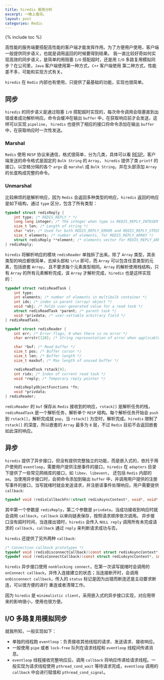 ```yaml
---
title: hiredis 极简分析
excerpt: 一晚上看完。
layout: post
categories: Redis
---
```


{% include toc %}

高性能的服务端要搭配高性能的客户端才能发挥作用。为了方便用户使用，客户端一般提供同步语义，也就是调用返回的时候要得到结果。
我一直比较好奇如何实现高效的同步语义，是简单的用阻塞 `I/O` 搭配超时，还是用 `I/O` 多路复用模拟同步？在公司里，`Java` 客户端使用第一种方式，`C++` 客户端使用
第二种方式，性能差不多，可能和实现方式有关。

`hiredis` 在 `Redis` 内部也有使用，只提供了最基础的功能，实现也很简单。

## 同步
`hiredis` 的同步语义是通过阻塞 `I/O` 搭配超时实现的，每次命令调用会阻塞直到出错或者成功解析响应。命令会缓冲在输出 `buffer` 中，在获取响应前才会发送，这样可以实现 `pipeline`，
`hiredis` 也提供了相应的接口将命令添加在输出 `buffer` 中，在获取响应时一次性发送。

### Marshal
`Redis` 使用 `RESP` 协议来通信，格式很简单，分为几类，具体可以看 [RESP](https://youjiali1995.github.io/redis/client/)。客户端发送的命令格式是固定的 `Bulk String` 的 `Array`，
`hiredis` 提供了类 `printf` 的接口，以空格分隔的各个 `argv` 会 `marshal` 成 `Bulk String`，并在头部添加 `Array` 的长度构成完整的命令。

### Unmarshal
比较麻烦的是解析响应，因为 `Redis` 会返回多种类型的响应，`hiredis` 返回的响应是如下结构，通过 `type` 区分，包含了所有类型：
```c
typedef struct redisReply {
    int type; /* REDIS_REPLY_* */
    long long integer; /* The integer when type is REDIS_REPLY_INTEGER */
    size_t len; /* Length of string */
    char *str; /* Used for both REDIS_REPLY_ERROR and REDIS_REPLY_STRING */
    size_t elements; /* number of elements, for REDIS_REPLY_ARRAY */
    struct redisReply **element; /* elements vector for REDIS_REPLY_ARRAY */
} redisReply;
```

`hiredis` 将解析响应的模块 `redisReader` 单独拆了出来。除了 `Array` 类型，其余类型的响应都很简单，去掉头部和 `\r\n` 即可，而 `Array` 可以包含任意类型的元素，包括嵌套 `Array`，
且不要求每个元素类型相同。`Array` 的解析使用栈结构，只有 `Array` 的所有元素解析完成，该 `Array` 才解析完成，`hiredis` 也是这样实现的：
```c
typedef struct redisReadTask {
    int type;
    int elements; /* number of elements in multibulk container */
    int idx; /* index in parent (array) object */
    void *obj; /* holds user-generated value for a read task */
    struct redisReadTask *parent; /* parent task */
    void *privdata; /* user-settable arbitrary field */
} redisReadTask;

typedef struct redisReader {
    int err; /* Error flags, 0 when there is no error */
    char errstr[128]; /* String representation of error when applicable */

    char *buf; /* Read buffer */
    size_t pos; /* Buffer cursor */
    size_t len; /* Buffer length */
    size_t maxbuf; /* Max length of unused buffer */

    redisReadTask rstack[9];
    int ridx; /* Index of current read task */
    void *reply; /* Temporary reply pointer */

    redisReplyObjectFunctions *fn;
    void *privdata;
} redisReader;
```

`redisReader` 的 `buf` 保存从 `Redis` 接收到的响应，`rstack[]` 是解析任务的栈，`redisReadTask` 是一个解析任务，解析单个 `RESP` 结构。每个解析任务开始会 `push` 到 `rstack[]`，解析完成就 `pop`，当
`rstack[]` 为空时，解析完成。`hiredis` 限制了 `rstack[]` 的深度，所以嵌套的 `Array` 最多为 `8` 层，不过 `Redis` 目前不会返回嵌套如此深的响应。

## 异步
`hiredis` 提供了异步接口，但没有提供完整独立的功能，而是嵌入式的，依托于用户使用的 `eventloop`，需要用户提供注册事件的接口，`hiredis` 在 `adapters` 目录下提供了一些常见网络库的接口，如 `libev`、`libevent`，
还包括 `Redis` 内部的 `ae`。当使用异步接口时，会把命令添加到输出 `buffer` 中，并调用用户提供的注册写事件的接口，当写就绪时就会发送请求，并注册读事件处理响应。用户需要提供 `callback`:
```c
typedef void (redisCallbackFn)(struct redisAsyncContext*, void*, void*);
```

其中第一个参数是 `redisReply`，第二个参数是 `privdata`，当成功接收到响应时就会调用 `callback`，`callback` 以单向链表保存，按照请求顺序依次调用。
异步接口没有超时时间，当连接出错时，`hiredis` 会传入 `NULL reply` 调用所有未完成请求的 `callback`，`callback` 通过 `reply` 来判断请求成功与否。

`hiredis` 还提供了另外两种 `callback`:
```c
/* Connection callback prototypes */
typedef void (redisDisconnectCallback)(const struct redisAsyncContext*, int status);
typedef void (redisConnectCallback)(const struct redisAsyncContext*, int status);
```

`hiredis` 异步接口使用 `nonblocking connect`，在第一次读写就绪时会调用的 `onConnect callback`，并传入连接建立的状态；当连接断开时，会调用 `onDisconnect callback`，传入的 `status` 标记是因为出错而断连还是主动要求断连，可以很方便的进行
重连或者清理工作。

因为 `hiredis` 是 `minimalistic client`，采用嵌入式的异步接口实现，对应用带来的影响很小，使用也很方便。

## I/O 多路复用模拟同步
就我所知，一般实现如下：
* 单独的线程跑 `eventloop`：负责接收其他线程的请求、发送请求、接收响应。
* 一般使用 `pipe` 或者 `lock-free` 队列在请求线程和 `eventloop` 线程间传递消息。
* `eventloop` 线程接收完整响应后，调用 `callback` 将响应传递给请求线程。一般实现为请求线程使用 `pthread_cond_wait` 等待请求完成，`eventloop` 调用的 `callback` 中会进行赋值和 `pthread_cond_signal`。
